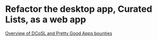 # Refactor the desktop app, Curated Lists, as a web app

[Overview of DCoSL and Pretty Good Apps bounties](https://github.com/wds4/DCoSL/tree/main/bounties)
